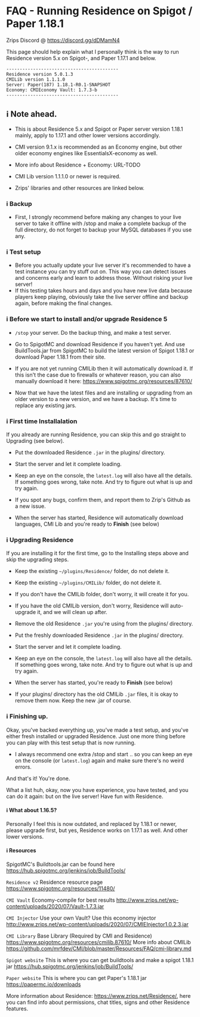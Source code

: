 # FAQ - Running Residence on Spigot / Paper 1.18.1

Zrips Discord @ https://discord.gg/dDMamN4

This page should help explain what I personally think is the way to run Residence version 5.x on Spigot-, and Paper 1.17.1 and below.

```
------------------------------------------
Residence version 5.0.1.3
CMILib version 1.1.1.0
Server: Paper(187) 1.18.1-R0.1-SNAPSHOT
Economy: CMIEconomy Vault: 1.7.3-b
------------------------------------------
```

## <g-emoji class="g-emoji" alias="information_source" fallback-src="https://github.githubassets.com/images/icons/emoji/unicode/2139.png">ℹ️</g-emoji> Note ahead.

- This is about Residence 5.x and Spigot or Paper server version 1.18.1 mainly, apply to 1.17.1 and other lower versions accordingly.

- CMI version 9.1.x is recommended as an Economy engine, but other older economy engines like EssentialsX-economy as well. 
- More info about Residence + Economy: URL-TODO

- CMI Lib version 1.1.1.0 or newer is required.
- Zrips' libraries and other resources are linked below.

### <g-emoji class="g-emoji" alias="information_source" fallback-src="https://github.githubassets.com/images/icons/emoji/unicode/2139.png">ℹ️</g-emoji> Backup

- First, I strongly recommend before making any changes to your live server to take it offline with /stop and make a complete backup of the full directory, do not forget to backup your MySQL databases if you use any. 

### <g-emoji class="g-emoji" alias="information_source" fallback-src="https://github.githubassets.com/images/icons/emoji/unicode/2139.png">ℹ️</g-emoji> Test setup

- Before you actually update your live server it's recommended to have a test instance you can try stuff out on. This way you can detect issues and concerns early and learn to address those. Without risking your live server!
- If this testing takes hours and days and you have new live data because players keep playing, obviously take the live server offline and backup again, before making the final changes.

### <g-emoji class="g-emoji" alias="information_source" fallback-src="https://github.githubassets.com/images/icons/emoji/unicode/2139.png">ℹ️</g-emoji> Before we start to install and/or upgrade Residence 5

- `/stop` your server. Do the backup thing, and make a test server.

- Go to SpigotMC and download Residence if you haven't yet. And use BuildTools.jar from SpigotMC to build the latest version of Spigot 1.18.1 or download Paper 1.18.1 from their site.

- If you are not yet running CMILib then it will automatically download it. If this isn't the case due to firewalls or whatever reason, you can also manually download it here: <https://www.spigotmc.org/resources/87610/>

- Now that we have the latest files and are installing or upgrading from an older version to a new version, and we have a backup. It's time to replace any existing jars.

### <g-emoji class="g-emoji" alias="information_source" fallback-src="https://github.githubassets.com/images/icons/emoji/unicode/2139.png">ℹ️</g-emoji> First time Installalation

If you already are running Residence, you can skip this and go straight to Upgrading (see below).

- Put the downloaded Residence `.jar` in the plugins/ directory. 

- Start the server and let it complete loading.

- Keep an eye on the console, the `latest.log` will also have all the details. If something goes wrong, take note. And try to figure out what is up and try again. 

- If you spot any bugs, confirm them, and report them to Zrip's Github as a new issue.

- When the server has started, Residence will automatically download languages, CMI Lib and you're ready to **Finish** (see below)

### <g-emoji class="g-emoji" alias="information_source" fallback-src="https://github.githubassets.com/images/icons/emoji/unicode/2139.png">ℹ️</g-emoji> Upgrading Residence

If you are installing it for the first time, go to the Installing steps above and skip the upgrading steps.

- Keep the existing `~/plugins/Residence/` folder, do not delete it.

- Keep the existing `~/plugins/CMILib/` folder, do not delete it.

- If you don't have the CMILib folder, don't worry, it will create it for you.

- If you have the old CMILib version, don't worry, Residence will auto-upgrade it, and we will clean up after.

- Remove the old Residence `.jar` you're using from the plugins/ directory. 

- Put the freshly downloaded Residence `.jar` in the plugins/ directory. 

- Start the server and let it complete loading.

- Keep an eye on the console, the `latest.log` will also have all the details. If something goes wrong, take note. And try to figure out what is up and try again.

- When the server has started, you're ready to **Finish** (see below)

- If your plugins/ directory has the old CMILib `.jar` files, it is okay to remove them now. Keep the new .jar of course.

### <g-emoji class="g-emoji" alias="information_source" fallback-src="https://github.githubassets.com/images/icons/emoji/unicode/2139.png">ℹ️</g-emoji> Finishing up.

Okay, you've backed everything up, you've made a test setup, and you've either fresh installed or upgraded Residence. Just one more thing before you can play with this test setup that is now running.

- I always recommend one extra /stop and start .. so you can keep an eye on the console (or `latest.log`) again and make sure there's no weird errors.

And that's it! You're done.

What a list huh, okay, now you have experience, you have tested, and you can do it again: but on the live server! Have fun with Residence.

#### <g-emoji class="g-emoji" alias="information_source" fallback-src="https://github.githubassets.com/images/icons/emoji/unicode/2139.png">ℹ️</g-emoji> What about 1.16.5?

Personally I feel this is now outdated, and replaced by 1.18.1 or newer, please upgrade first, but yes, Residence works on 1.17.1 as well. And other lower versions.

#### <g-emoji class="g-emoji" alias="information_source" fallback-src="https://github.githubassets.com/images/icons/emoji/unicode/2139.png">ℹ️</g-emoji> Resources

SpigotMC's Buildtools.jar can be found here <https://hub.spigotmc.org/jenkins/job/BuildTools/>

`Residence v2` Residence resource page
<https://www.spigotmc.org/resources/11480/>

`CMI Vault` Economy-compile for best results
<http://www.zrips.net/wp-content/uploads/2020/07/Vault-1.7.3.jar>

`CMI Injector` Use your own Vault? Use this economy injector
<http://www.zrips.net/wp-content/uploads/2020/07/CMIEInjector1.0.2.3.jar>

`CMI Library` Base Library (Required by CMI and Residence)
<https://www.spigotmc.org/resources/cmilib.87610/>
More info about CMILib <https://github.com/mrfdev/CMI/blob/master/Resources/FAQ/cmi-library.md>

`Spigot website` This is where you can get buildtools and make a spigot 1.18.1 jar
<https://hub.spigotmc.org/jenkins/job/BuildTools/>

`Paper website` This is where you can get Paper's 1.18.1 jar
<https://papermc.io/downloads>

More information about Residence: https://www.zrips.net/Residence/, here you can find info about permissions, chat titles, signs and other Residence features. 
